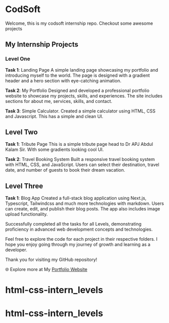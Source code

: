 # CodSoft
Welcome, this is my codsoft internship repo. Checkout some awesome projects

## **My Internship Projects**


### **Level One**

**Task 1**: Landing Page
A simple landing page showcasing my portfolio and introducing myself to the world. The page is designed with a gradient header and a hero section with eye-catching animation.

**Task 2**: My Portfolio
Designed and developed a professional portfolio website to showcase my projects, skills, and experiences. The site includes sections for about me, services, skills, and contact.

**Task 3**: Simple Calculator.
Created a simple calculator using HTML, CSS and Javascript. This has a simple and clean UI.

## **Level Two**

**Task 1**: Tribute Page
This is a simple tribute page head to Dr APJ Abdul Kalam Sir. With some gradients looking cool UI.

**Task 2**: Travel Booking System
Built a responsive travel booking system with HTML, CSS, and JavaScript. Users can select their destination, travel date, and number of guests to book their dream vacation.

## **Level Three**

**Task 1**: Blog App
Created a full-stack blog application using Next.js, Typescript, Tailwindcss and much more technologies with markdown. Users can create, edit, and publish their blog posts. The app also includes image upload functionality.


Successfully completed all the tasks for all Levels, demonstrating proficiency in advanced web development concepts and technologies.

Feel free to explore the code for each project in their respective folders. I hope you enjoy going through my journey of growth and learning as a developer.

Thank you for visiting my GitHub repository!

🌐 Explore more at My [Portfolio Website](https://portfolio-shreyas.vercel.app/)
# html-css-intern_levels
# html-css-intern_levels
